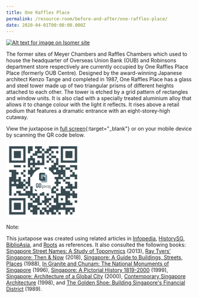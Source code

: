 ```yaml
---
title: One Raffles Place
permalink: /resource-room/before-and-after/one-raffles-place/
date: 2020-04-01T00:00:00.000Z
---
```

[![Alt text for image on Isomer site](/images/before-after-image-one-raffles-place.png)](https://go.gov.sg/4tc7dg)

The former sites of Meyer Chambers and Raffles Chambers which used to house the headquarter of Overseas Union Bank (OUB) and Robinsons department store respectively are currently occupied by One Raffles Place Place (formerly OUB Centre). Designed by the award-winning Japanese architect Kenzo Tange and completed in 1987, One Raffles Place has a glass and steel tower made up of two triangular prisms of different heights attached to each other. The tower is etched by a grid pattern of rectangles and window units. It is also clad with a specially treated aluminium alloy that allows it to change colour with the light it reflects. It rises above a retail podium that features a dramatic entrance with an eight-storey-high cutaway. 

View the juxtapose in [full screen](https://go.gov.sg/4tc7dg){:target="_blank"} or on your mobile device by scanning the QR code below.

<img src="/images/qr-code-beforeafter-one-raffles-place.png" alt="qr-beforeafter-one-raffles-place" style="width:200px;" />

Note:

This juxtapose was created using related articles in [Infopedia](https://eresources.nlb.gov.sg/infopedia/), [HistorySG](http://eresources.nlb.gov.sg/history), [BiblioAsia](https://www.nlb.gov.sg/Browse/BiblioAsia.aspx), and [Roots](https://www.roots.sg/) as references. It also consulted the following books: [Singapore Street Names: A Study of Toponymics](https://eservice.nlb.gov.sg/item_holding.aspx?bid=200123850) (2013), [Ray Tyers’ Singapore: Then & Now](https://eservice.nlb.gov.sg/item_holding.aspx?bid=203784837) (2018), [Singapore: A Guide to Buildings, Streets, Places](http://eservice.nlb.gov.sg/item_holding.aspx?bid=4712298) (1988), [In Granite and Chunam: The National Monuments of Singapore](http://eservice.nlb.gov.sg/item_holding_s.aspx?bid=7919754) (1996), [Singapore: A Pictorial History 1819-2000](http://eservice.nlb.gov.sg/item_holding.aspx?bid=9651676) (1999), [Singapore: Architecture of a Global City](http://eservice.nlb.gov.sg/item_holding.aspx?bid=10074731) (2000), [Contemporary Singapore Architecture](http://eservice.nlb.gov.sg/item_holding.aspx?bid=9151059) (1998), and [The Golden Shoe: Building Singapore's Financial District](http://eservice.nlb.gov.sg/item_holding.aspx?bid=5390839) (1989).